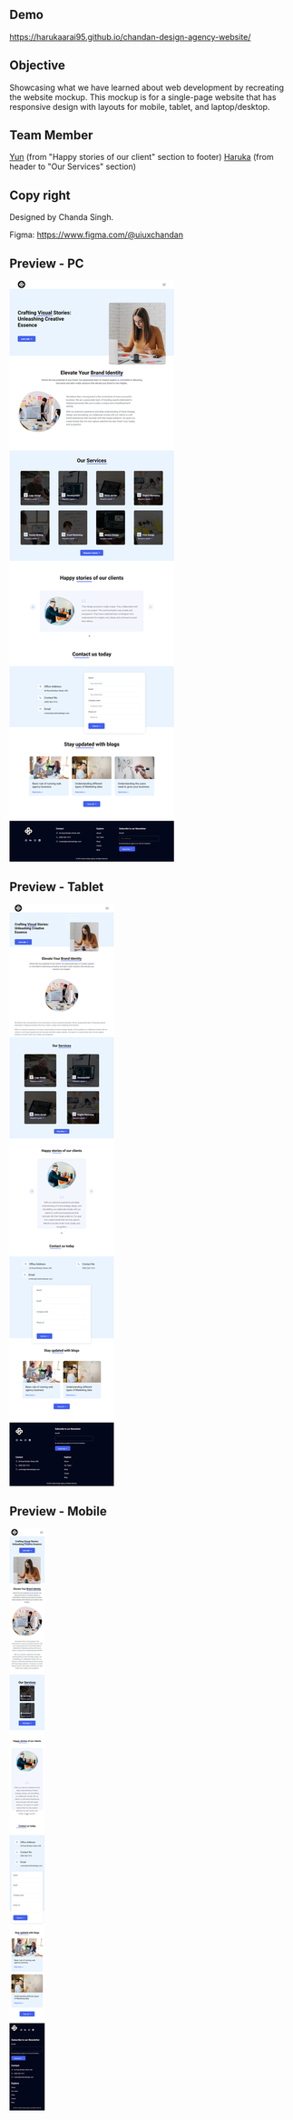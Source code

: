 ## Demo
https://harukaarai95.github.io/chandan-design-agency-website/

## Objective

Showcasing what we have learned about web development by recreating the website mockup. This mockup is for a single-page website that has responsive design with layouts for mobile, tablet, and laptop/desktop.

## Team Member

 [Yun](https://github.com/Yunzoo01) (from "Happy stories of our client" section to footer) 
[Haruka](https://github.com/harukaarai95) (from header to "Our Services" section)  

## Copy right

Designed by Chanda Singh.

Figma: https://www.figma.com/@uiuxchandan

## Preview - PC

<img src="./preview/desktop-ver.png">

## Preview - Tablet

<img src="./preview/tablet-ver.png">

## Preview - Mobile

<img src="./preview/mobile-ver.png">
